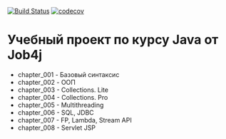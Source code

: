 [![Build Status](https://travis-ci.org/murrcha/kkaysheva.svg?branch=master)](https://travis-ci.org/murrcha/kkaysheva)
[![codecov](https://codecov.io/gh/murrcha/kkaysheva/branch/master/graph/badge.svg)](https://codecov.io/gh/murrcha/kkaysheva)

# Учебный проект по курсу Java от Job4j

* chapter_001 - Базовый синтаксис
* chapter_002 - ООП
* chapter_003 - Collections. Lite
* chapter_004 - Collections. Pro
* chapter_005 - Multithreading
* chapter_006 - SQL, JDBC
* chapter_007 - FP, Lambda, Stream API
* chapter_008 - Servlet JSP
